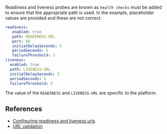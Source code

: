 Readiness and liveness probes are known as `health checks` must be added to ensure that the appropriate path is used.  In the example, placeholder values are provided and these are not correct.


```yaml
readiness:
   enabled: true
   path: READINESS-URL
   port: 80
   initialDelaySeconds: 5
   periodSeconds: 5
   failureThreshold: 3
liveness:
  enabled: true
  path: LIVENESS-URL
  initialDelaySeconds: 5
  periodSeconds: 5
  failureThreshold: 5
```

The value of the `READINESS` and `LIVENESS-URL` are specific to the platform.

## References
* [Configuring readiness and liveness urls](configure-healthcheck)
* [URL validation](validate-url.md)